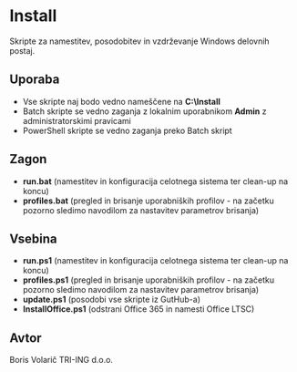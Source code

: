# Install

Skripte za namestitev, posodobitev in vzdrževanje Windows delovnih postaj.

## Uporaba

- Vse skripte naj bodo vedno nameščene na **C:\Install**
- Batch skripte se vedno zaganja z lokalnim uporabnikom **Admin** z administratorskimi pravicami
- PowerShell skripte se vedno zaganja preko Batch skript

## Zagon

- **run.bat** (namestitev in konfiguracija celotnega sistema ter clean-up na koncu)
- **profiles.bat** (pregled in brisanje uporabniških profilov - na začetku pozorno sledimo navodilom za nastavitev parametrov brisanja)

## Vsebina

- **run.ps1** (namestitev in konfiguracija celotnega sistema ter clean-up na koncu)
- **profiles.ps1** (pregled in brisanje uporabniških profilov - na začetku pozorno sledimo navodilom za nastavitev parametrov brisanja)
- **update.ps1** (posodobi vse skripte iz GutHub-a)
- **InstallOffice.ps1** (odstrani Office 365 in namesti Office LTSC)

## Avtor

Boris Volarič
TRI-ING d.o.o.